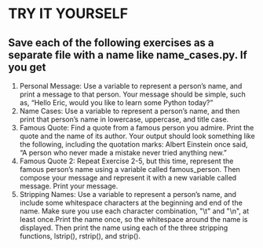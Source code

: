 # TRY IT YOURSELF
## Save each of the following exercises as a separate file with a name like name_cases.py. If you get


1.  Personal Message: Use a variable to represent a person’s name, and print a message to that person. Your message should be simple, such as, “Hello Eric, would you like to learn some Python today?”
2. Name Cases: Use a variable to represent a person’s name, and then print that person’s name in lowercase, uppercase, and title case.
3. Famous Quote: Find a quote from a famous person you admire. Print the quote and the name of its author. Your output should look something like the following, including the quotation marks: Albert Einstein once said, “A person who never made a mistake never tried anything new.”
4. Famous Quote 2: Repeat Exercise 2-5, but this time, represent the famous person’s name using a variable called famous_person. Then compose your message and represent it with a new variable called message. Print your message.
5. Stripping Names: Use a variable to represent a person’s name, and include some whitespace characters at the beginning and end of the name. Make sure you use each character combination, "\t" and "\n", at least once.Print the name once, so the whitespace around the name is displayed. Then print the name using each of the three stripping functions, lstrip(), rstrip(), and strip().

